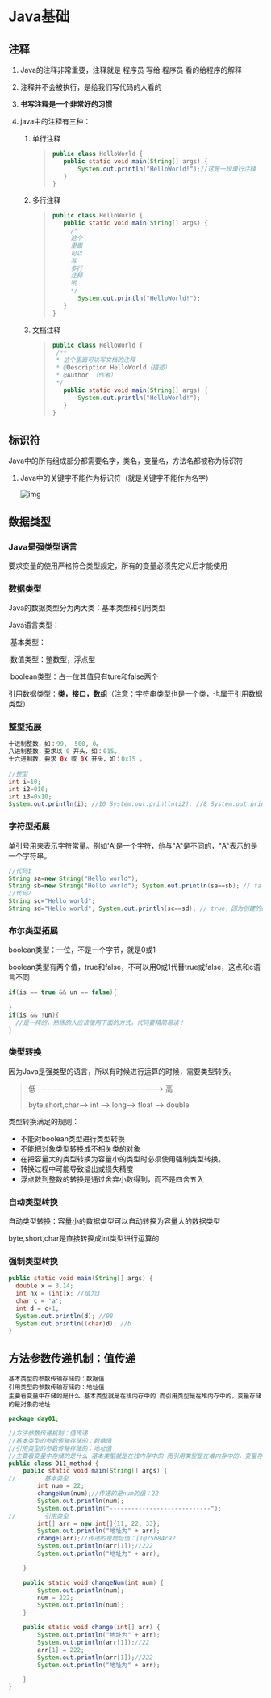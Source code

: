 # Java基础

## 注释

1. Java的注释非常重要，注释就是 程序员 写给 程序员 看的给程序的解释

2. 注释并不会被执行，是给我们写代码的人看的

3. **书写注释是一个非常好的习惯**

4. java中的注释有三种：

   1. 单行注释

      >
      >
      >```java
      >public class HelloWorld {
      >    public static void main(String[] args) {
      >        System.out.println("HelloWorld!");//这是一段单行注释
      >    }
      >}
      >
      >```

   2. 多行注释

      >
      >
      >```java
      >public class HelloWorld {
      >    public static void main(String[] args) {
      >      /*
      >      这个
      >      里面
      >      可以
      >      写
      >      多行
      >      注释
      >      哟
      >      */
      >        System.out.println("HelloWorld!");
      >    }
      >}
      >
      >```

   3. 文档注释

      >
      >
      >```java
      >public class HelloWorld {
      >  /**
      >  * 这个里面可以写文档的注释
      >  * @Description HelloWorld（描述）
      >  * @Author （作者）
      >  */
      >    public static void main(String[] args) {
      >        System.out.println("HelloWorld!");
      >    }
      >}
      >
      >```
      >
      >



## 标识符

Java中的所有组成部分都需要名字，类名，变量名，方法名都被称为标识符

1. Java中的关键字不能作为标识符（就是关键字不能作为名字）

   ![img](https://raw.githubusercontent.com/redyouzi/images-for-blog/main/img02/202208061626156.png)

## 数据类型

### Java是强类型语言

要求变量的使用严格符合类型规定，所有的变量必须先定义后才能使用

### 数据类型

Java的数据类型分为两大类：基本类型和引用类型

Java语言类型：

​						基本类型：

​										数值类型：整数型，浮点型

​										boolean类型：占一位其值只有ture和false两个

​						引用数据类型：**类，接口，数组**（注意：字符串类型也是一个类，也属于引用数据类型）

### 整型拓展

```java
十进制整数，如：99, -500, 0。
八进制整数，要求以 0 开头，如：015。 
十六进制数，要求 0x 或 0X 开头，如：0x15 。
  
//整型 
int i=10; 
int i2=010; 
int i3=0x10; 
System.out.println(i); //10 System.out.println(i2); //8 System.out.println(i3); //16
```

### 字符型拓展

单引号用来表示字符常量。例如'A'是一个字符，他与"A"是不同的，"A"表示的是一个字符串。

```java
//代码1 
String sa=new String("Hello world"); 
String sb=new String("Hello world"); System.out.println(sa==sb); // false,因为sa与sb是通过String对象new出来的,创建了两个对象，而且sa和sb的地址也不一样，所以返回false
//代码2 
String sc="Hello world"; 
String sd="Hello world"; System.out.println(sc==sd); // true，因为创建的都是同一个对象，地址一样，内容也一样，所以返回true
```

### 布尔类型拓展

boolean类型：一位，不是一个字节，就是0或1

boolean类型有两个值，true和false，不可以用0或1代替true或false，这点和c语言不同

```JAVA
if(is == true && un == false){
  
}
if(is && !un){
  //是一样的，熟练的人应该使用下面的方式，代码要精简易读！
}
```

### 类型转换

因为Java是强类型的语言，所以有时候进行运算的时候，需要类型转换。

>低 ------------------------------------> 高 
>
>byte,short,char—> int —> long—> float —> double 

类型转换满足的规则：

- 不能对boolean类型进行类型转换
- 不能把对象类型转换成不相关类的对象
- 在把容量大的类型转换为容量小的类型时必须使用强制类型转换。
- 转换过程中可能导致溢出或损失精度
- 浮点数到整数的转换是通过舍弃小数得到，而不是四舍五入

### 自动类型转换

自动类型转换：容量小的数据类型可以自动转换为容量大的数据类型

byte,short,char是直接转换成int类型进行运算的

### 强制类型转换

```java
public static void main(String[] args) {
  double x = 3.14;
  int nx = (int)x; //值为3 
  char c = 'a'; 
  int d = c+1;
  System.out.println(d); //98 
  System.out.println((char)d); //b 
}
```



## 方法参数传递机制：值传递

```shell
基本类型的参数传输存储的：数据值
引用类型的参数传输存储的：地址值
主要看变量中存储的是什么 基本类型就是在栈内存中的 而引用类型是在堆内存中的，变量存储的是对象的地址
```

```java
package day01;

//方法参数传递机制：值传递
//基本类型的参数传输存储的：数据值
//引用类型的参数传输存储的：地址值
//主要看变量中存储的是什么 基本类型就是在栈内存中的 而引用类型是在堆内存中的，变量存储的是对象的地址
public class D11_method {
    public static void main(String[] args) {
//        基本类型
        int num = 22;
        changeNum(num);//传递的是num的值：22
        System.out.println(num);
        System.out.println("----------------------------");
//        引用类型
        int[] arr = new int[]{11, 22, 33};
        System.out.println("地址为" + arr);
        change(arr);//传递的是地址值：[I@75b84c92
        System.out.println(arr[1]);//222
        System.out.println("地址为" + arr);

    }

    public static void changeNum(int num) {
        System.out.println(num);
        num = 222;
        System.out.println(num);
    }

    public static void change(int[] arr) {
        System.out.println("地址为" + arr);
        System.out.println(arr[1]);//22
        arr[1] = 222;
        System.out.println(arr[1]);//222
        System.out.println("地址为" + arr);

    }
}

```

